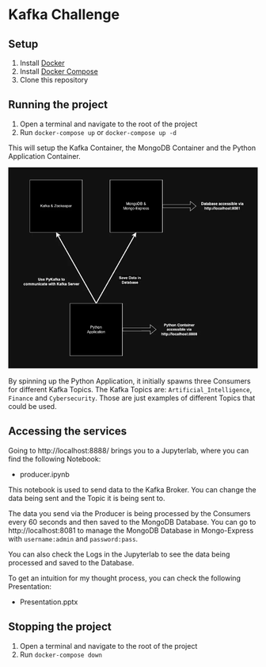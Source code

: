 # Kafka Challenge 

## Setup

1. Install [Docker](https://www.docker.com/get-started)
2. Install [Docker Compose](https://docs.docker.com/compose/install/)
3. Clone this repository

## Running the project

1. Open a terminal and navigate to the root of the project
2. Run `docker-compose up` or `docker-compose up -d`

This will setup the Kafka Container, the MongoDB Container and the Python Application Container.

![Diagram for Container Logic](https://github.com/dtheo91/kafka_challenge/blob/main/img/diagram.webp)


By spinning up the Python Application, it initially spawns three Consumers for different Kafka Topics.
The Kafka Topics are: `Artificial_Intelligence`, `Finance` and `Cybersecurity`. Those are just examples of different Topics that could be used.

## Accessing the services

Going to http://localhost:8888/ brings you to a Jupyterlab, where you can find the following Notebook:

- producer.ipynb 

This notebook is used to send data to the Kafka Broker. You can change the data being sent and the Topic it is being sent to.

The data you send via the Producer is being processed by the Consumers every 60 seconds and then saved to the MongoDB Database.
You can go to http://localhost:8081 to manage the MongoDB Database in Mongo-Express with `username:admin` and `password:pass`.

You can also check the Logs in the Jupyterlab to see the data being processed and saved to the Database.

To get an intuition for my thought process, you can check the following Presentation:

- Presentation.pptx

## Stopping the project

1. Open a terminal and navigate to the root of the project
2. Run `docker-compose down`